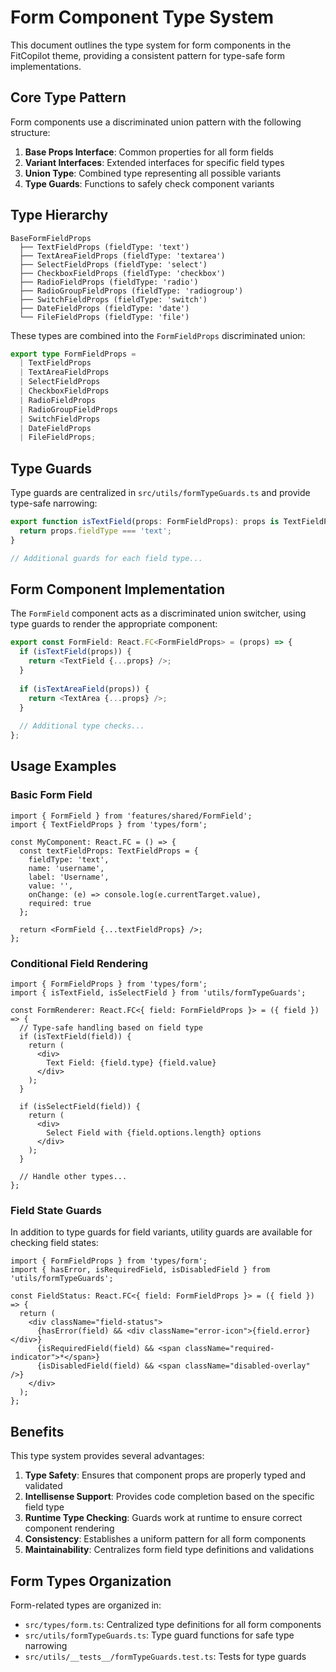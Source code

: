 # Form Component Type System

This document outlines the type system for form components in the FitCopilot theme, providing a consistent pattern for type-safe form implementations.

## Core Type Pattern

Form components use a discriminated union pattern with the following structure:

1. **Base Props Interface**: Common properties for all form fields
2. **Variant Interfaces**: Extended interfaces for specific field types
3. **Union Type**: Combined type representing all possible variants
4. **Type Guards**: Functions to safely check component variants

## Type Hierarchy

```
BaseFormFieldProps
  ├── TextFieldProps (fieldType: 'text')
  ├── TextAreaFieldProps (fieldType: 'textarea')
  ├── SelectFieldProps (fieldType: 'select')
  ├── CheckboxFieldProps (fieldType: 'checkbox')
  ├── RadioFieldProps (fieldType: 'radio')
  ├── RadioGroupFieldProps (fieldType: 'radiogroup')
  ├── SwitchFieldProps (fieldType: 'switch')
  ├── DateFieldProps (fieldType: 'date')
  └── FileFieldProps (fieldType: 'file')
```

These types are combined into the `FormFieldProps` discriminated union:

```typescript
export type FormFieldProps =
  | TextFieldProps
  | TextAreaFieldProps
  | SelectFieldProps
  | CheckboxFieldProps
  | RadioFieldProps
  | RadioGroupFieldProps
  | SwitchFieldProps
  | DateFieldProps
  | FileFieldProps;
```

## Type Guards

Type guards are centralized in `src/utils/formTypeGuards.ts` and provide type-safe narrowing:

```typescript
export function isTextField(props: FormFieldProps): props is TextFieldProps {
  return props.fieldType === 'text';
}

// Additional guards for each field type...
```

## Form Component Implementation

The `FormField` component acts as a discriminated union switcher, using type guards to render the appropriate component:

```typescript
export const FormField: React.FC<FormFieldProps> = (props) => {
  if (isTextField(props)) {
    return <TextField {...props} />;
  }
  
  if (isTextAreaField(props)) {
    return <TextArea {...props} />;
  }
  
  // Additional type checks...
};
```

## Usage Examples

### Basic Form Field

```tsx
import { FormField } from 'features/shared/FormField';
import { TextFieldProps } from 'types/form';

const MyComponent: React.FC = () => {
  const textFieldProps: TextFieldProps = {
    fieldType: 'text',
    name: 'username',
    label: 'Username',
    value: '',
    onChange: (e) => console.log(e.currentTarget.value),
    required: true
  };

  return <FormField {...textFieldProps} />;
};
```

### Conditional Field Rendering

```tsx
import { FormFieldProps } from 'types/form';
import { isTextField, isSelectField } from 'utils/formTypeGuards';

const FormRenderer: React.FC<{ field: FormFieldProps }> = ({ field }) => {
  // Type-safe handling based on field type
  if (isTextField(field)) {
    return (
      <div>
        Text Field: {field.type} {field.value}
      </div>
    );
  }
  
  if (isSelectField(field)) {
    return (
      <div>
        Select Field with {field.options.length} options
      </div>
    );
  }
  
  // Handle other types...
};
```

### Field State Guards

In addition to type guards for field variants, utility guards are available for checking field states:

```tsx
import { FormFieldProps } from 'types/form';
import { hasError, isRequiredField, isDisabledField } from 'utils/formTypeGuards';

const FieldStatus: React.FC<{ field: FormFieldProps }> = ({ field }) => {
  return (
    <div className="field-status">
      {hasError(field) && <div className="error-icon">{field.error}</div>}
      {isRequiredField(field) && <span className="required-indicator">*</span>}
      {isDisabledField(field) && <span className="disabled-overlay" />}
    </div>
  );
};
```

## Benefits

This type system provides several advantages:

1. **Type Safety**: Ensures that component props are properly typed and validated
2. **Intellisense Support**: Provides code completion based on the specific field type
3. **Runtime Type Checking**: Guards work at runtime to ensure correct component rendering
4. **Consistency**: Establishes a uniform pattern for all form components
5. **Maintainability**: Centralizes form field type definitions and validations

## Form Types Organization

Form-related types are organized in:

- `src/types/form.ts`: Centralized type definitions for all form components
- `src/utils/formTypeGuards.ts`: Type guard functions for safe type narrowing
- `src/utils/__tests__/formTypeGuards.test.ts`: Tests for type guards 